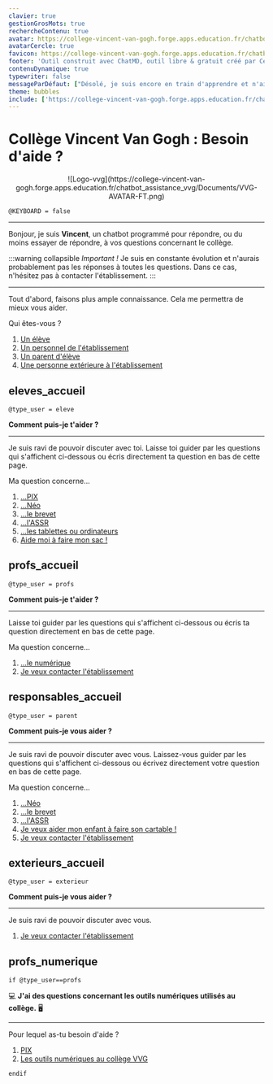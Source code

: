 ```yaml
---
clavier: true
gestionGrosMots: true
rechercheContenu: true
avatar: https://college-vincent-van-gogh.forge.apps.education.fr/chatbot_assistance_vvg/Documents/VVG-AVATAR-FT.png
avatarCercle: true
favicon: https://college-vincent-van-gogh.forge.apps.education.fr/chatbot_assistance_vvg/Documents/VVG-FAVICON.png
footer: 'Outil construit avec ChatMD, outil libre & gratuit créé par Cédric Eyssette - Paramétrages et configuration : Adrien Magraner (Référent Numérique) & Nathalie Tregoat (ATI)'
contenuDynamique: true
typewriter: false
messageParDéfaut: ["Désolé, je suis encore en train d'apprendre et n'ai pas la réponse à votre question. Contactez l'établissement pour plus d'information.", "Je n'ai pas encore appris la réponse à cette question. Peut-être qu'en contactant directement l'établissement, vous pourrez obtenir plus d'informations ?"]
theme: bubbles
include: ['https://college-vincent-van-gogh.forge.apps.education.fr/chatbot_assistance_vvg/sans-profil.md', 'https://college-vincent-van-gogh.forge.apps.education.fr/chatbot_assistance_vvg/Aide-Pix-Eleves.md', 'https://college-vincent-van-gogh.forge.apps.education.fr/chatbot_assistance_vvg/Aide-Pix-Professeurs.md', 'https://college-vincent-van-gogh.forge.apps.education.fr/chatbot_assistance_vvg/Aide-Neo-Eleve.md' , https://github.com/ntregoat/VinceAssist/blob/main/Aide-Num-Prof.md , https://github.com/ntregoat/VinceAssist/blob/main/Aide-Num-Prof.md]
---
```


# Collège Vincent Van Gogh : Besoin d'aide ?

<center>![Logo-vvg](https://college-vincent-van-gogh.forge.apps.education.fr/chatbot_assistance_vvg/Documents/VVG-AVATAR-FT.png)</center>
<!-- Pas besoin d'entrée clavier ici, orientation principale du chatbot -->

`@KEYBOARD = false`

*****

Bonjour, je suis **Vincent**, un chatbot programmé pour répondre, ou du moins essayer de répondre, à vos questions concernant le collège.

:::warning collapsible *Important !*
Je suis en constante évolution et n'aurais probablement pas les réponses à toutes les questions. Dans ce cas, n'hésitez pas à contacter l'établissement.
:::
*****

Tout d'abord, faisons plus ample connaissance. Cela me permettra de mieux vous aider.

Qui êtes-vous ?

1. [Un élève](eleves_accueil)
2. [Un personnel de l'établissement](profs_accueil)
3. [Un parent d'élève](responsables_accueil) 
4. [Une personne extérieure à l'établissement](exterieurs_accueil)


<!-- Ici uniquement les pages d'accueil général en fonction des profils.
Le contenu est répartis dans les différents fichiers -->

## eleves_accueil

`@type_user = eleve`

**Comment puis-je t'aider ?**

******

Je suis ravi de pouvoir discuter avec toi. 
Laisse toi guider par les questions qui s'affichent ci-dessous ou écris directement ta question en bas de cette page.

Ma question concerne...

1. [...PIX](eleves_pix)
2. [...Néo](eleves_neo)
3. [...le brevet](dnb)
4. [...l'ASSR](assr)
5. [...les tablettes ou ordinateurs](eleves_emi)
6. [Aide moi à faire mon sac !](eleves_mon_cartable)

## profs_accueil

`@type_user = profs`

**Comment puis-je t'aider ?**

*****

Laisse toi guider par les questions qui s'affichent ci-dessous ou écris ta question directement en bas de cette page.

Ma question concerne...

1. [...le numérique](profs_numerique)
2. [Je veux contacter l'établissement](contact)

## responsables_accueil

`@type_user = parent`

**Comment puis-je vous aider ?**

*****

Je suis ravi de pouvoir discuter avec vous.
Laissez-vous guider par les questions qui s'affichent ci-dessous ou écrivez directement votre question en bas de cette page.

Ma question concerne...

1. [...Néo](responsables_neo)
2. [...le brevet](dnb)
3. [...l'ASSR](assr)
4. [Je veux aider mon enfant à faire son cartable !](eleves_mon_cartable)
5. [Je veux contacter l'établissement](contact)

## exterieurs_accueil

`@type_user = exterieur`

**Comment puis-je vous aider ?**

*****

Je suis ravi de pouvoir discuter avec vous.

1. [Je veux contacter l'établissement](contact)

## profs_numerique

`if @type_user==profs` 

:computer: **J'ai des questions concernant les outils numériques utilisés au collège.** :desktop_computer: 

*****

Pour lequel as-tu besoin d'aide ?

1. [PIX](profs_pix)
2. [Les outils numériques au collège VVG](profs_num)


`endif`